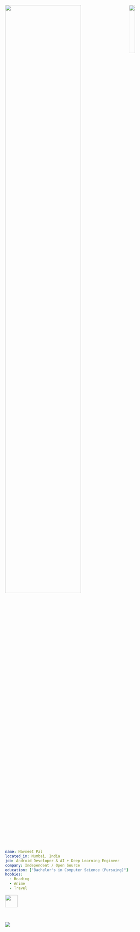 
<img src="https://github.com/user-attachments/assets/61b905e9-e523-4e63-a323-eb28f68c38ca" width="20%" align="right" />
<img src="https://readme-typing-svg.demolab.com?font=Inconsolata&weight=500&size=50&duration=4000&pause=300&color=A7A459&center=true&vCenter=true&multiline=true&repeat=false&random=false&width=1300&height=140&lines=Hello+hello;I'm+Ing%2C+a+tech+golin+and+magical+boy+wannabe+%E2%9C%A9" width="70%" />


```yaml
name: Navneet Pal
located_in: Mumbai, India
job: Android Developer & AI + Deep Learning Engineer
company: Independent / Open Source
education: ["Bachelor's in Computer Science (Pursuing)"]
hobbies:
  - Reading
  - Anime
  - Travel
```
<img src="https://media.tenor.com/pf19SFYHd1IAAAAj/naruto-uzumaki.gif" height="40" />
<br><br><br>
    
[![](https://img.shields.io/badge/linkedin-0a66c2)](http://linkedin.com/)

